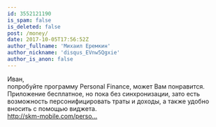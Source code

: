 ```yaml
---
id: 3552121190
is_spam: false
is_deleted: false
post: /money/
date: 2017-10-05T17:56:52Z
author_fullname: 'Михаил Еремкин'
author_nickname: 'disqus_EVnw5Qgxie'
author_is_anon: false
---
```


<p>Иван, <br>попробуйте программу Personal Finance, может Вам понравится. Приложение бесплатное, но пока без синхронизации, зато есть возможность персонифицировать траты и доходы, а также удобно вносить с помощью виджета.<br><a href="http://skm-mobile.com/personal-finance/ru/" rel="nofollow noopener" title="http://skm-mobile.com/personal-finance/ru/">http://skm-mobile.com/perso...</a></p>
